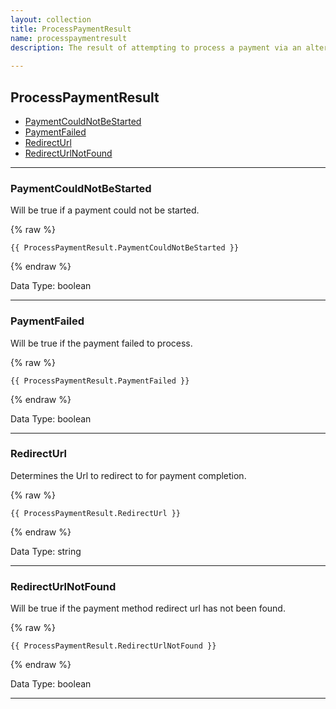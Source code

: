 ```yaml
---
layout: collection
title: ProcessPaymentResult
name: processpaymentresult
description: The result of attempting to process a payment via an alternative payment method.
 
---
```


## ProcessPaymentResult

* [PaymentCouldNotBeStarted](#paymentcouldnotbestarted)
* [PaymentFailed](#paymentfailed)
* [RedirectUrl](#redirecturl)
* [RedirectUrlNotFound](#redirecturlnotfound)

---

<a name="paymentcouldnotbestarted"></a>
### PaymentCouldNotBeStarted
Will be true if a payment could not be started.

{% raw %}
```liquid
{{ ProcessPaymentResult.PaymentCouldNotBeStarted }}

```
{% endraw %}

Data Type: boolean

---

<a name="paymentfailed"></a>
### PaymentFailed
Will be true if the payment failed to process.

{% raw %}
```liquid
{{ ProcessPaymentResult.PaymentFailed }}

```
{% endraw %}

Data Type: boolean

---

<a name="redirecturl"></a>
### RedirectUrl
Determines the Url to redirect to for payment completion.

{% raw %}
```liquid
{{ ProcessPaymentResult.RedirectUrl }}

```
{% endraw %}

Data Type: string

---

<a name="redirecturlnotfound"></a>
### RedirectUrlNotFound
Will be true if the payment method redirect url has not been found.

{% raw %}
```liquid
{{ ProcessPaymentResult.RedirectUrlNotFound }}

```
{% endraw %}

Data Type: boolean

---	